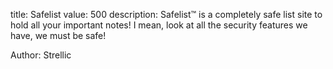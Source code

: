 title: Safelist
value: 500
description: Safelist™ is a completely safe list site to hold all your important notes! I mean, look at all the security features we have, we must be safe!

Author: Strellic